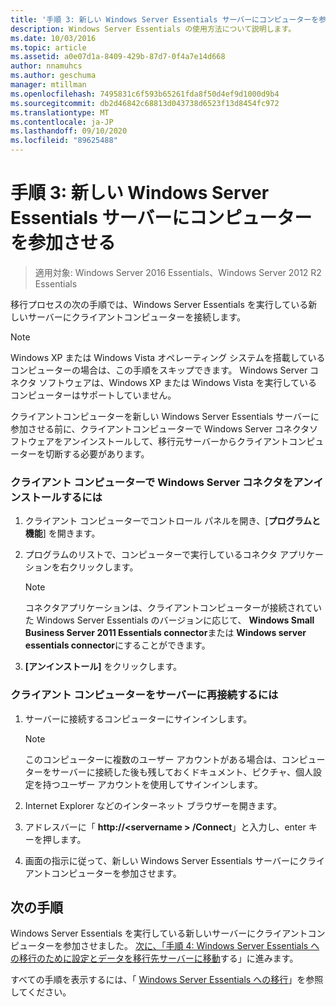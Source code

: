 ```yaml
---
title: '手順 3: 新しい Windows Server Essentials サーバーにコンピューターを参加させる'
description: Windows Server Essentials の使用方法について説明します。
ms.date: 10/03/2016
ms.topic: article
ms.assetid: a0e07d1a-8409-429b-87d7-0f4a7e14d668
author: nnamuhcs
ms.author: geschuma
manager: mtillman
ms.openlocfilehash: 7495831c6f593b65261fda8f50d4ef9d1000d9b4
ms.sourcegitcommit: db2d46842c68813d043738d6523f13d8454fc972
ms.translationtype: MT
ms.contentlocale: ja-JP
ms.lasthandoff: 09/10/2020
ms.locfileid: "89625488"
---
```

# <a name="step-3-join-computers-to-the-new-windows-server-essentials-server"></a>手順 3: 新しい Windows Server Essentials サーバーにコンピューターを参加させる

>適用対象: Windows Server 2016 Essentials、Windows Server 2012 R2 Essentials

移行プロセスの次の手順では、Windows Server Essentials を実行している新しいサーバーにクライアントコンピューターを接続します。

> [!NOTE]
>  Windows XP または Windows Vista オペレーティング システムを搭載しているコンピューターの場合は、この手順をスキップできます。 Windows Server コネクタ ソフトウェアは、Windows XP または Windows Vista を実行しているコンピューターはサポートしていません。

 クライアントコンピューターを新しい Windows Server Essentials サーバーに参加させる前に、クライアントコンピューターで Windows Server コネクタソフトウェアをアンインストールして、移行元サーバーからクライアントコンピューターを切断する必要があります。

### <a name="to-uninstall-windows-server-connector-on-a-client-computer"></a>クライアント コンピューターで Windows Server コネクタをアンインストールするには

1.  クライアント コンピューターでコントロール パネルを開き、[**プログラムと機能**] を開きます。

2.  プログラムのリストで、コンピューターで実行しているコネクタ アプリケーションを右クリックします。

    > [!NOTE]
    >  コネクタアプリケーションは、クライアントコンピューターが接続されていた Windows Server Essentials のバージョンに応じて、 **Windows Small Business Server 2011 Essentials connector**または **Windows server essentials connector**にすることができます。

3.  **[アンインストール]** をクリックします。

### <a name="to-reconnect-a-client-computer-to-the-server"></a>クライアント コンピューターをサーバーに再接続するには

1.  サーバーに接続するコンピューターにサインインします。

    > [!NOTE]
    >  このコンピューターに複数のユーザー アカウントがある場合は、コンピューターをサーバーに接続した後も残しておくドキュメント、ピクチャ、個人設定を持つユーザー アカウントを使用してサインインします。

2.  Internet Explorer などのインターネット ブラウザーを開きます。

3.  アドレスバーに「 **http://<servername \> /Connect**」と入力し、enter キーを押します。

4.  画面の指示に従って、新しい Windows Server Essentials サーバーにクライアントコンピューターを参加させます。

## <a name="next-steps"></a>次の手順
 Windows Server Essentials を実行している新しいサーバーにクライアントコンピューターを参加させました。 [次に、「手順 4: Windows Server Essentials への移行のために設定とデータを移行先サーバーに移動](Step-4--Move-settings-and-data-to-the-Destination-Server-for-Windows-Server-Essentials-migration.md)する」に進みます。


すべての手順を表示するには、「 [Windows Server Essentials への移行](Migrate-from-Previous-Versions-to-Windows-Server-Essentials-or-Windows-Server-Essentials-Experience.md)」を参照してください。

